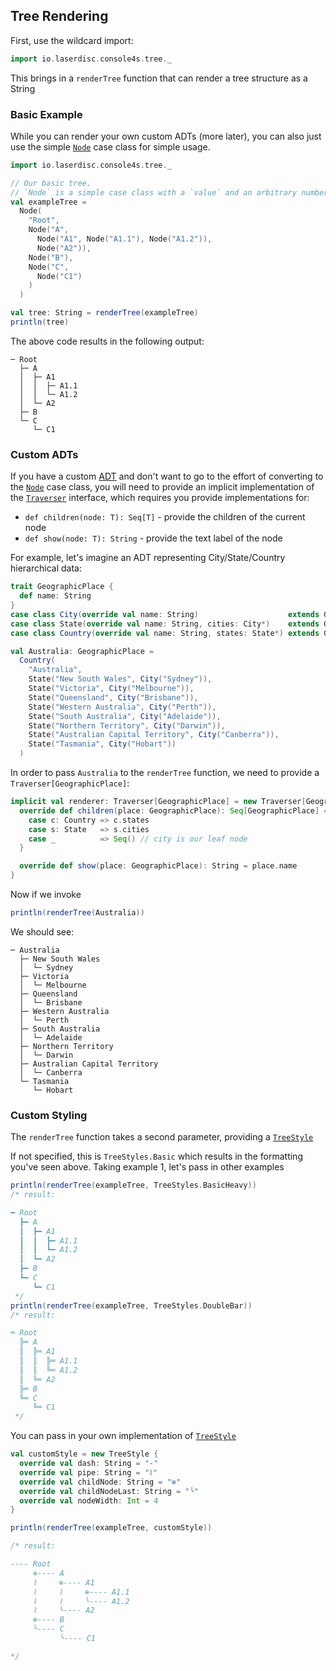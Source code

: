 ## Tree Rendering

First, use the wildcard import: 

```scala
import io.laserdisc.console4s.tree._
```
This brings in a `renderTree` function that can render a tree structure as a String

### Basic Example
While you can render your own custom ADTs (more later), you can also just use the simple [`Node`](src/main/scala/io/laserdisc/console4s/tree/Node.scala) case class for simple usage.

```scala
import io.laserdisc.console4s.tree._

// Our basic tree.  
// `Node` is a simple case class with a `value` and an arbitrary number of `Node` children
val exampleTree =
  Node(
    "Root",
    Node("A",
      Node("A1", Node("A1.1"), Node("A1.2")),
      Node("A2")),
    Node("B"),
    Node("C",
      Node("C1")
    )
  )

val tree: String = renderTree(exampleTree)
println(tree)
```

The above code results in the following output:

```
─ Root
  ├─ A
  │  ├─ A1
  │  │  ├─ A1.1
  │  │  └─ A1.2
  │  └─ A2
  ├─ B
  └─ C
     └─ C1

```



### Custom ADTs

If you have a custom [ADT](https://blog.rockthejvm.com/algebraic-data-types/) and don't want to go to the effort of converting to the [`Node`](src/main/scala/io/laserdisc/console4s/tree/Node.scala) case class, you will need to provide an implicit implementation of the [`Traverser`](src/main/scala/io/laserdisc/console4s/tree/Traverser.scala) interface, which requires you provide implementations for:

* `def children(node: T): Seq[T]`  - provide the children of the current node
* `def show(node: T): String` - provide the text label of the node

For example, let's imagine an ADT representing City/State/Country hierarchical data:

```scala
trait GeographicPlace {
  def name: String
}
case class City(override val name: String)                    extends GeographicPlace
case class State(override val name: String, cities: City*)    extends GeographicPlace
case class Country(override val name: String, states: State*) extends GeographicPlace

val Australia: GeographicPlace =
  Country(
    "Australia",
    State("New South Wales", City("Sydney")),
    State("Victoria", City("Melbourne")),
    State("Queensland", City("Brisbane")),
    State("Western Australia", City("Perth")),
    State("South Australia", City("Adelaide")),
    State("Northern Territory", City("Darwin")),
    State("Australian Capital Territory", City("Canberra")),
    State("Tasmania", City("Hobart"))
  )
```

In order to pass `Australia` to the `renderTree` function, we need to provide a `Traverser[GeographicPlace]`:

```scala
implicit val renderer: Traverser[GeographicPlace] = new Traverser[GeographicPlace] {
  override def children(place: GeographicPlace): Seq[GeographicPlace] = place match {
    case c: Country => c.states
    case s: State   => s.cities
    case _          => Seq() // city is our leaf node
  }

  override def show(place: GeographicPlace): String = place.name
}

```

Now if we invoke

```scala
println(renderTree(Australia))
```

We should see:

```
─ Australia
  ├─ New South Wales
  │  └─ Sydney
  ├─ Victoria
  │  └─ Melbourne
  ├─ Queensland
  │  └─ Brisbane
  ├─ Western Australia
  │  └─ Perth
  ├─ South Australia
  │  └─ Adelaide
  ├─ Northern Territory
  │  └─ Darwin
  ├─ Australian Capital Territory
  │  └─ Canberra
  └─ Tasmania
     └─ Hobart
```



### Custom Styling

The `renderTree` function takes a second parameter, providing a [`TreeStyle`](src/main/scala/io/laserdisc/console4s/tree/TreeStyle.scala) 

If not specified, this is `TreeStyles.Basic` which results in the formatting you've seen above.  Taking example 1, let's pass in other examples

```scala
println(renderTree(exampleTree, TreeStyles.BasicHeavy))
/* result:

━ Root
  ┣━ A
  ┃  ┣━ A1
  ┃  ┃  ┣━ A1.1
  ┃  ┃  ┗━ A1.2
  ┃  ┗━ A2
  ┣━ B
  ┗━ C
     ┗━ C1
 */
println(renderTree(exampleTree, TreeStyles.DoubleBar))
/* result:

═ Root
  ╠═ A
  ║  ╠═ A1
  ║  ║  ╠═ A1.1
  ║  ║  ╚═ A1.2
  ║  ╚═ A2
  ╠═ B
  ╚═ C
     ╚═ C1
 */
```

You can pass in your own implementation of [`TreeStyle`](src/main/scala/io/laserdisc/console4s/tree/TreeStyle.scala) 

```scala
val customStyle = new TreeStyle {
  override val dash: String = "-"
  override val pipe: String = "⌇"
  override val childNode: String = "⊕"
  override val childNodeLast: String = "╰"
  override val nodeWidth: Int = 4
}

println(renderTree(exampleTree, customStyle))

/* result:

---- Root
     ⊕---- A
     ⌇     ⊕---- A1
     ⌇     ⌇     ⊕---- A1.1
     ⌇     ⌇     ╰---- A1.2
     ⌇     ╰---- A2
     ⊕---- B
     ╰---- C
           ╰---- C1

*/
```


